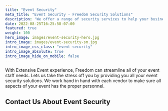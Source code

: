 ```yaml
---
title: "Event Security"
meta_title: "Event Security - Freedom Security Solutions"
description: 'We offer a range of security services to help your business. We work hand in hand with each vendor to make sure all aspects of your event has the proper personnel. Contact us to discuss more.'
date: 2022-08-25T16:25:58-07:00
featured: true
weight: 100
hero_image: images/event-security-hero.jpg
intro_image: images/event-security-sm.jpg
intro_image_css_class: "event-security"
intro_image_absolute: true
intro_image_hide_on_mobile: false
---
```


With Extensive Event experience, Freedom can streamline all of your event staff needs. Lets us take the stress off you by providing you all your event security solutions. We work hand in hand with each vendor to make sure all aspects of your event has the proper personnel. 

## Contact Us About Event Security